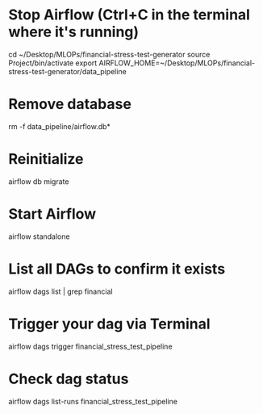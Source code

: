 # Stop Airflow (Ctrl+C in the terminal where it's running)

cd ~/Desktop/MLOPs/financial-stress-test-generator
source Project/bin/activate
export AIRFLOW_HOME=~/Desktop/MLOPs/financial-stress-test-generator/data_pipeline

# Remove database
rm -f data_pipeline/airflow.db*

# Reinitialize
airflow db migrate

# Start Airflow
airflow standalone


# List all DAGs to confirm it exists 
airflow dags list | grep financial

# Trigger your dag via Terminal
airflow dags trigger financial_stress_test_pipeline

# Check dag status
airflow dags list-runs financial_stress_test_pipeline